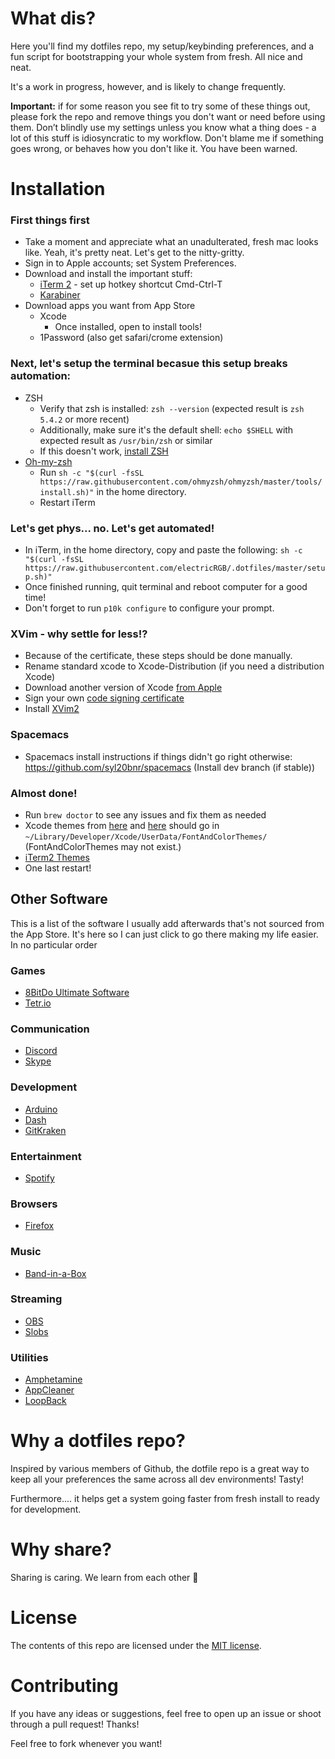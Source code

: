 # What dis?

Here you'll find my dotfiles repo, my setup/keybinding preferences, and a fun script for bootstrapping your whole system from fresh. 
All nice and neat.

It's a work in progress, however, and is likely to change frequently.

**Important:** if for some reason you see fit to try some of these things out, please fork the repo and remove things you don't want or need before using them. Don’t blindly use my settings unless you know what a thing does - a lot of this stuff is idiosyncratic to my workflow. Don't blame me if something goes wrong, or behaves how you don't like it. You have been warned.

# Installation

### First things first
- Take a moment and appreciate what an unadulterated, fresh mac looks like. Yeah, it's pretty neat. Let's get to the nitty-gritty.
- Sign in to Apple accounts; set System Preferences.
- Download and install the important stuff:
    - [iTerm 2](https://www.iterm2.com/downloads.html) - set up hotkey shortcut Cmd-Ctrl-T
    - [Karabiner](https://pqrs.org/osx/karabiner/)
- Download apps you want from App Store
    - Xcode
      - Once installed, open to install tools!
    - 1Password (also get safari/crome extension)

### Next, let's setup the terminal becasue this setup breaks automation:
- ZSH
    - Verify that zsh is installed: `zsh --version` (expected result is `zsh 5.4.2`
  or more recent)
    - Additionally, make sure it's the default shell: `echo $SHELL` with expected
  result as `/usr/bin/zsh` or similar
    - If this doesn't work, [install ZSH](https://github.com/ohmyzsh/ohmyzsh/wiki/Installing-ZSH)
- [Oh-my-zsh](https://github.com/ohmyzsh/ohmyzsh)
    - Run `sh -c "$(curl -fsSL https://raw.githubusercontent.com/ohmyzsh/ohmyzsh/master/tools/install.sh)"`
  in the home directory.
    - Restart iTerm

### Let's get phys... no. Let's get automated!
- In iTerm, in the home directory, copy and paste the following:
`sh -c "$(curl -fsSL https://raw.githubusercontent.com/electricRGB/.dotfiles/master/setup.sh)"`
- Once finished running, quit terminal and reboot computer for a good time!
- Don't forget to run `p10k configure` to configure your prompt.

### XVim - why settle for less!?
- Because of the certificate, these steps should be done manually.
- Rename standard xcode to Xcode-Distribution (if you need a distribution Xcode)
- Download another version of Xcode [from Apple](https://developer.apple.com/download/more/)
- Sign your own [code signing certificate](https://github.com/XVimProject/XVim2/blob/master/SIGNING_Xcode.md)
- Install [XVim2](https://github.com/XVimProject/XVim2)

### Spacemacs
- Spacemacs install instructions if things didn't go right otherwise: https://github.com/syl20bnr/spacemacs (Install dev branch (if stable))

### Almost done!
- Run `brew doctor` to see any issues and fix them as needed
- Xcode themes from [here](https://github.com/hdoria/xcode-themes) and [here](http://www.codethemes.net/themes/popular/all) should go in `~/Library/Developer/Xcode/UserData/FontAndColorThemes/` (FontAndColorThemes may not exist.)
- [iTerm2 Themes](https://github.com/mbadolato/iTerm2-Color-Schemes)
- One last restart!

## Other Software
This is a list of the software I usually add afterwards that's not sourced from the App Store. It's here so I can just click to go there making my life easier. In no particular order

### Games
- [8BitDo Ultimate Software](https://support.8bitdo.com/ultimate-software.html)
- [Tetr.io](https://tetr.io/about/desktop/)

### Communication
- [Discord](https://discord.com/new/download)
- [Skype](https://www.skype.com/en/get-skype/)

### Development
- [Arduino](https://www.arduino.cc/en/Main/Software)
- [Dash](https://kapeli.com/dash)
- [GitKraken](https://www.gitkraken.com/)

### Entertainment
- [Spotify](https://www.spotify.com/ca-en/download/mac/)

### Browsers
- [Firefox](https://www.mozilla.org/en-CA/firefox/new/)

### Music
- [Band-in-a-Box](https://www.pgmusic.com/)

### Streaming
- [OBS](https://obsproject.com/download)
- [Slobs](https://streamlabs.com/)

### Utilities
- [Amphetamine](https://apps.apple.com/us/app/amphetamine/id937984704?mt=12)
- [AppCleaner](https://freemacsoft.net/appcleaner/)
- [LoopBack](https://rogueamoeba.com/loopback/)


# Why a dotfiles repo?

Inspired by various members of Github, the dotfile repo is a great way to keep all your preferences the same across all dev environments! Tasty!

Furthermore.... it helps get a system going faster from fresh install to ready for development.

# Why share?
Sharing is caring. We learn from each other 🌷

# License

The contents of this repo are licensed under the [MIT license](https://opensource.org/licenses/MIT).

# Contributing

If you have any ideas or suggestions, feel free to open up an issue or shoot through a pull request! Thanks!

Feel free to fork whenever you want!
